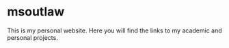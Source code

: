 # msoutlaw
This is my personal website. Here you will find the links to my academic and personal projects.
